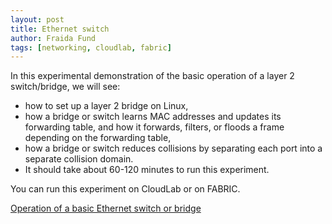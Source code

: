 ```yaml
---
layout: post
title: Ethernet switch
author: Fraida Fund
tags: [networking, cloudlab, fabric]
---
```


In this experimental demonstration of the basic operation of a layer 2 switch/bridge, we will see:

* how to set up a layer 2 bridge on Linux,
* how a bridge or switch learns MAC addresses and updates its forwarding table, and how it forwards, filters, or floods a frame depending on the forwarding table,
* how a bridge or switch reduces collisions by separating each port into a separate collision domain.
* It should take about 60-120 minutes to run this experiment.

You can run this experiment on CloudLab or on FABRIC.

[Operation of a basic Ethernet switch or bridge](https://witestlab.poly.edu/blog/basic-ethernet-switch-operation/)
